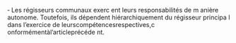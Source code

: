 ‐ Les régisseurs communaux exerc ent leurs responsabilités de m anière autonome.
Toutefois, ils dépendent hiérarchiquement du régisseur principa l dans l’exercice de leurscompétencesrespectives,c onformémentàl’articleprécéde nt.